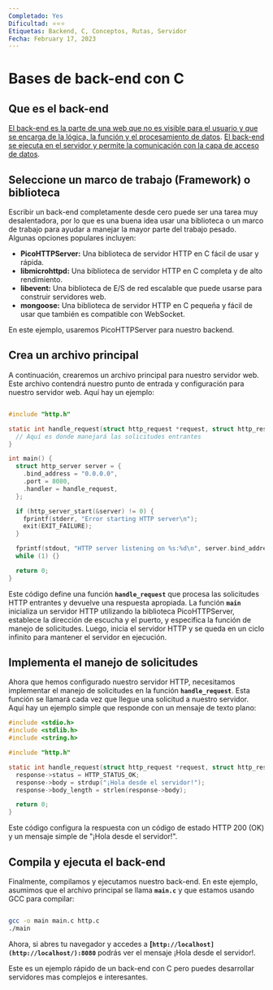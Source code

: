 ```yaml
---
Completado: Yes
Dificultad: ⭐⭐⭐
Etiquetas: Backend, C, Conceptos, Rutas, Servidor
Fecha: February 17, 2023
---
```


# Bases de back-end con C

## Que es el back-end

[El back-end es la parte de una web que no es visible para el usuario y que se encarga de la lógica, la función y el procesamiento de datos](https://devcamp.es/que-es-backend/). [El back-end se ejecuta en el servidor y permite la comunicación con la capa de acceso de datos](https://devcamp.es/que-es-backend/).

## **Seleccione un marco de trabajo (Framework) o biblioteca**

Escribir un back-end completamente desde cero puede ser una tarea muy desalentadora, por lo que es una buena idea usar una biblioteca o un marco de trabajo para ayudar a manejar la mayor parte del trabajo pesado. Algunas opciones populares incluyen:

- **PicoHTTPServer:** Una biblioteca de servidor HTTP en C fácil de usar y rápida.
- **libmicrohttpd:** Una biblioteca de servidor HTTP en C completa y de alto rendimiento.
- **libevent:** Una biblioteca de E/S de red escalable que puede usarse para construir servidores web.
- **mongoose:** Una biblioteca de servidor HTTP en C pequeña y fácil de usar que también es compatible con WebSocket.

En este ejemplo, usaremos PicoHTTPServer para nuestro backend.

## **Crea un archivo principal**

A continuación, crearemos un archivo principal para nuestro servidor web. Este archivo contendrá nuestro punto de entrada y configuración para nuestro servidor web. Aquí hay un ejemplo:

```c

#include "http.h"

static int handle_request(struct http_request *request, struct http_response *response) {
  // Aquí es donde manejará las solicitudes entrantes
}

int main() {
  struct http_server server = {
    .bind_address = "0.0.0.0",
    .port = 8080,
    .handler = handle_request,
  };

  if (http_server_start(&server) != 0) {
    fprintf(stderr, "Error starting HTTP server\n");
    exit(EXIT_FAILURE);
  }

  fprintf(stdout, "HTTP server listening on %s:%d\n", server.bind_address, server.port);
  while (1) {}

  return 0;
}
```

Este código define una función **`handle_request`** que procesa las solicitudes HTTP entrantes y devuelve una respuesta apropiada. La función **`main`** inicializa un servidor HTTP utilizando la biblioteca PicoHTTPServer, establece la dirección de escucha y el puerto, y especifica la función de manejo de solicitudes. Luego, inicia el servidor HTTP y se queda en un ciclo infinito para mantener el servidor en ejecución.

## **Implementa el manejo de solicitudes**

Ahora que hemos configurado nuestro servidor HTTP, necesitamos implementar el manejo de solicitudes en la función **`handle_request`**. Esta función se llamará cada vez que llegue una solicitud a nuestro servidor. Aquí hay un ejemplo simple que responde con un mensaje de texto plano:

```c
#include <stdio.h>
#include <stdlib.h>
#include <string.h>

#include "http.h"

static int handle_request(struct http_request *request, struct http_response *response) {
  response->status = HTTP_STATUS_OK;
  response->body = strdup("¡Hola desde el servidor!");
  response->body_length = strlen(response->body);

  return 0;
}
```

Este código configura la respuesta con un código de estado HTTP 200 (OK) y un mensaje simple de "¡Hola desde el servidor!".

## **Compila y ejecuta el back-end**

Finalmente, compilamos y ejecutamos nuestro back-end. En este ejemplo, asumimos que el archivo principal se llama **`main.c`** y que estamos usando GCC para compilar:

```bash

gcc -o main main.c http.c
./main
```

Ahora, si abres tu navegador y accedes a **[`http://localhost](http://localhost/):8080`** podrás ver el mensaje ¡Hola desde el servidor!.

Este es un ejemplo rápido de un back-end con C pero puedes desarrollar servidores mas complejos e interesantes.
